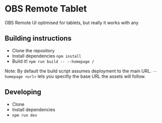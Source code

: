# OBS Remote Tablet

OBS Remote UI optimised for tablets, but really it works with any

## Building instructions

-   Clone the repository
-   Install dependencies `npm install`
-   Build it! `npm run build -- --homepage /`

Note: By default the build script assumes deployment to the main URL. `--homepage <url>` lets you specifiy the base URL the assets will follow.

## Developing

-   Clone
-   Install dependencies
-   `npm run dev`
